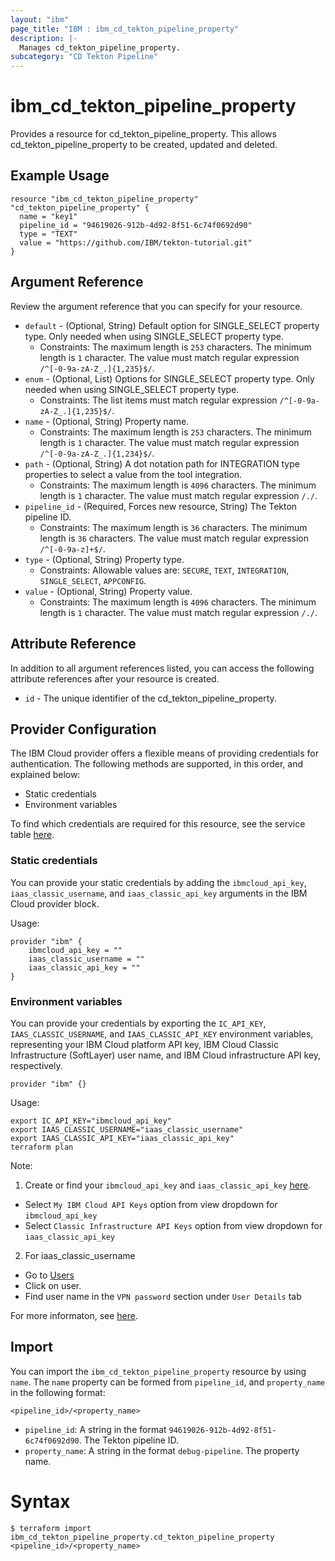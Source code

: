 ```yaml
---
layout: "ibm"
page_title: "IBM : ibm_cd_tekton_pipeline_property"
description: |-
  Manages cd_tekton_pipeline_property.
subcategory: "CD Tekton Pipeline"
---
```


# ibm_cd_tekton_pipeline_property

Provides a resource for cd_tekton_pipeline_property. This allows cd_tekton_pipeline_property to be created, updated and deleted.

## Example Usage

```hcl
resource "ibm_cd_tekton_pipeline_property" "cd_tekton_pipeline_property" {
  name = "key1"
  pipeline_id = "94619026-912b-4d92-8f51-6c74f0692d90"
  type = "TEXT"
  value = "https://github.com/IBM/tekton-tutorial.git"
}
```

## Argument Reference

Review the argument reference that you can specify for your resource.

* `default` - (Optional, String) Default option for SINGLE_SELECT property type. Only needed when using SINGLE_SELECT property type.
  * Constraints: The maximum length is `253` characters. The minimum length is `1` character. The value must match regular expression `/^[-0-9a-zA-Z_.]{1,235}$/`.
* `enum` - (Optional, List) Options for SINGLE_SELECT property type. Only needed when using SINGLE_SELECT property type.
  * Constraints: The list items must match regular expression `/^[-0-9a-zA-Z_.]{1,235}$/`.
* `name` - (Optional, String) Property name.
  * Constraints: The maximum length is `253` characters. The minimum length is `1` character. The value must match regular expression `/^[-0-9a-zA-Z_.]{1,234}$/`.
* `path` - (Optional, String) A dot notation path for INTEGRATION type properties to select a value from the tool integration.
  * Constraints: The maximum length is `4096` characters. The minimum length is `1` character. The value must match regular expression `/./`.
* `pipeline_id` - (Required, Forces new resource, String) The Tekton pipeline ID.
  * Constraints: The maximum length is `36` characters. The minimum length is `36` characters. The value must match regular expression `/^[-0-9a-z]+$/`.
* `type` - (Optional, String) Property type.
  * Constraints: Allowable values are: `SECURE`, `TEXT`, `INTEGRATION`, `SINGLE_SELECT`, `APPCONFIG`.
* `value` - (Optional, String) Property value.
  * Constraints: The maximum length is `4096` characters. The minimum length is `1` character. The value must match regular expression `/./`.

## Attribute Reference

In addition to all argument references listed, you can access the following attribute references after your resource is created.

* `id` - The unique identifier of the cd_tekton_pipeline_property.

## Provider Configuration

The IBM Cloud provider offers a flexible means of providing credentials for authentication. The following methods are supported, in this order, and explained below:

- Static credentials
- Environment variables

To find which credentials are required for this resource, see the service table [here](https://cloud.ibm.com/docs/ibm-cloud-provider-for-terraform?topic=ibm-cloud-provider-for-terraform-provider-reference#required-parameters).

### Static credentials

You can provide your static credentials by adding the `ibmcloud_api_key`, `iaas_classic_username`, and `iaas_classic_api_key` arguments in the IBM Cloud provider block.

Usage:
```
provider "ibm" {
    ibmcloud_api_key = ""
    iaas_classic_username = ""
    iaas_classic_api_key = ""
}
```

### Environment variables

You can provide your credentials by exporting the `IC_API_KEY`, `IAAS_CLASSIC_USERNAME`, and `IAAS_CLASSIC_API_KEY` environment variables, representing your IBM Cloud platform API key, IBM Cloud Classic Infrastructure (SoftLayer) user name, and IBM Cloud infrastructure API key, respectively.

```
provider "ibm" {}
```

Usage:
```
export IC_API_KEY="ibmcloud_api_key"
export IAAS_CLASSIC_USERNAME="iaas_classic_username"
export IAAS_CLASSIC_API_KEY="iaas_classic_api_key"
terraform plan
```

Note:

1. Create or find your `ibmcloud_api_key` and `iaas_classic_api_key` [here](https://cloud.ibm.com/iam/apikeys).
  - Select `My IBM Cloud API Keys` option from view dropdown for `ibmcloud_api_key`
  - Select `Classic Infrastructure API Keys` option from view dropdown for `iaas_classic_api_key`
2. For iaas_classic_username
  - Go to [Users](https://cloud.ibm.com/iam/users)
  - Click on user.
  - Find user name in the `VPN password` section under `User Details` tab

For more informaton, see [here](https://registry.terraform.io/providers/IBM-Cloud/ibm/latest/docs#authentication).

## Import

You can import the `ibm_cd_tekton_pipeline_property` resource by using `name`.
The `name` property can be formed from `pipeline_id`, and `property_name` in the following format:

```
<pipeline_id>/<property_name>
```
* `pipeline_id`: A string in the format `94619026-912b-4d92-8f51-6c74f0692d90`. The Tekton pipeline ID.
* `property_name`: A string in the format `debug-pipeline`. The property name.

# Syntax
```
$ terraform import ibm_cd_tekton_pipeline_property.cd_tekton_pipeline_property <pipeline_id>/<property_name>
```

